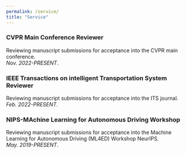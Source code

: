 ```yaml
---
permalink: /service/
title: "Service"
---
```


### CVPR Main Conference Reviewer

Reviewing manuscript submissions for acceptance into the CVPR main conference.  
<i>Nov. 2022-PRESENT</i>.

### IEEE Transactions on intelligent Transportation System Reviewer

Reviewing manuscript submissions for acceptance into the ITS journal.  
<i>Feb. 2022-PRESENT</i>.

### NIPS-MAchine Learning for Autonomous Driving Workshop

Reviewing manuscript submissions for acceptance into the Machine Learning for Autonomous Driving (ML4ED) Workshop NeurIPS.  
<i>May. 2019-PRESENT</i>.
